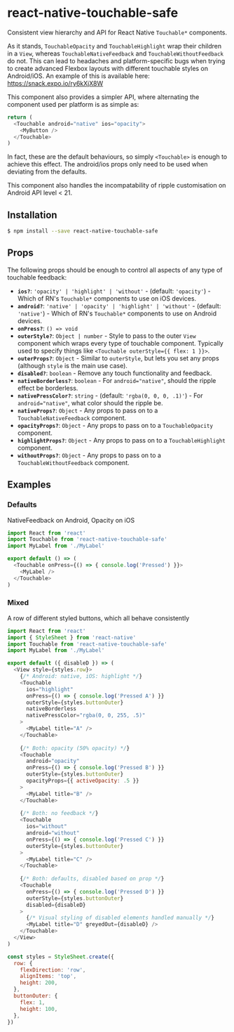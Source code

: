 # react-native-touchable-safe

Consistent view hierarchy and API for React Native `Touchable*` components.

As it stands, `TouchableOpacity` and `TouchableHighlight` wrap their children
in a `View`, whereas `TouchableNativeFeedback` and `TouchableWithoutFeedback`
do not.  This can lead to headaches and platform-specific bugs when trying to
create advanced Flexbox layouts with different touchable styles on Android/iOS.
An example of this is available here: https://snack.expo.io/ry6kXjX8W

This component also provides a simpler API, where alternating the component
used per platform is as simple as:

```js
return (
  <Touchable android="native" ios="opacity">
    <MyButton />
  </Touchable>
)
```

In fact, these are the default behaviours, so simply `<Touchable>` is enough to
achieve this effect.  The android/ios props only need to be used when deviating
from the defaults.

This component also handles the incompatability of ripple customisation on
Android API level < 21.

## Installation

```bash
$ npm install --save react-native-touchable-safe
```

## Props

The following props should be enough to control all aspects of any type of
touchable feedback:

* **`ios?`**: `'opacity' | 'highlight' | 'without'` - (default: `'opacity'`) -
  Which of RN's `Touchable*` components to use on iOS devices.
* **`android?`**: `'native' | 'opacity' | 'highlight' | 'without'` - (default: `'native'`) -
  Which of RN's `Touchable*` components to use on Android devices.
* **`onPress?`**: `() => void`
* **`outerStyle?`**: `Object | number` - Style to pass to the outer `View`
  component which wraps every type of touchable component.  Typically used to
  specify things like `<Touchable outerStyle={{ flex: 1 }}>`.
* **`outerProps?`**: `Object` - Similar to `outerStyle`, but lets you set any
  props (although `style` is the main use case).
* **`disabled?`**: `boolean` - Remove any touch functionality and feedback.
* **`nativeBorderless?`**: `boolean` - For `android="native"`, should the
  ripple effect be borderless.
* **`nativePressColor?`**: `string` - (default: `'rgba(0, 0, 0, .1)'`) - For `android="native"`, what color should the ripple be.
* **`nativeProps?`**: `Object` - Any props to pass on to a
  `TouchableNativeFeedback` component.
* **`opacityProps?`**: `Object` - Any props to pass on to a
  `TouchableOpacity` component.
* **`highlightProps?`**: `Object` - Any props to pass on to a
  `TouchableHighlight` component.
* **`withoutProps?`**: `Object` - Any props to pass on to a
  `TouchableWithoutFeedback` component.
  
## Examples

### Defaults

NativeFeedback on Android, Opacity on iOS

```js
import React from 'react'
import Touchable from 'react-native-touchable-safe'
import MyLabel from './MyLabel'

export default () => (
  <Touchable onPress={() => { console.log('Pressed') }}>
    <MyLabel />
  </Touchable>
)
```

### Mixed

A row of different styled buttons, which all behave consistently

```js
import React from 'react'
import { StyleSheet } from 'react-native'
import Touchable from 'react-native-touchable-safe'
import MyLabel from './MyLabel'

export default ({ disableD }) => (
  <View style={styles.row}>
    {/* Android: native, iOS: highlight */}
    <Touchable
      ios="highlight"
      onPress={() => { console.log('Pressed A') }}
      outerStyle={styles.buttonOuter}
      nativeBorderless
      nativePressColor="rgba(0, 0, 255, .5)"
    >
      <MyLabel title="A" />
    </Touchable>
    
    {/* Both: opacity (50% opacity) */}
    <Touchable
      android="opacity"
      onPress={() => { console.log('Pressed B') }}
      outerStyle={styles.buttonOuter}
      opacityProps={{ activeOpacity: .5 }}
    >
      <MyLabel title="B" />
    </Touchable>
    
    {/* Both: no feedback */}
    <Touchable
      ios="without"
      android="without"
      onPress={() => { console.log('Pressed C') }}
      outerStyle={styles.buttonOuter}
    >
      <MyLabel title="C" />
    </Touchable>
    
    {/* Both: defaults, disabled based on prop */}
    <Touchable
      onPress={() => { console.log('Pressed D') }}
      outerStyle={styles.buttonOuter}
      disabled={disableD}
    >
      {/* Visual styling of disabled elements handled manually */}
      <MyLabel title="D" greyedOut={disableD} />
    </Touchable>
  </View>
)

const styles = StyleSheet.create({
  row: {
    flexDirection: 'row',
    alignItems: 'top',
    height: 200,
  },
  buttonOuter: {
    flex: 1,
    height: 100,
  },
})
```